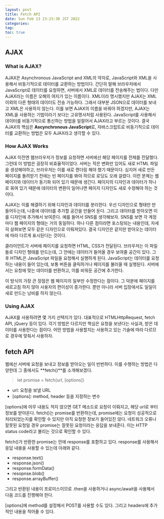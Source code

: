 ```yaml
---
layout: post
title: Fetch API
date: Sun Feb 13 23:23:30 JST 2022
categories:
tag:
toc: true
---
```


## AJAX

### What is AJAX?

AJAX은 Asynchronous JavaScript and XML의 약자로, JavaScript와 XML을 사용해서 비동기적으로 데이터를 교환하는 방법이다.
간단히 말해 브라우저에서 JavaScript로 데이터를 요청하면, 서버에서 XML로 데이터를 전송해주는 법이다.
다만 AJAX라는 이름은 오해의 여지가 있는 이름이다.
XML이라 명시했지만 AJAX는 XML 이외의 다른 형태의 데이터도 전송 가능하다.
그래서 대부분 JSON으로 데이터를 보내고 XML은 사용하지 않는다.
이를 보면 AJAX의 이름을 바꿔야 하겠지만, AJAX는 XML을 사용하는 기법이라기 보다는 고유명사처럼 사용된다.
JavaScript를 사용해서 데이터를 비동기적으로 통신하는 방법을 일컬어서 AJAX라고 부르는 것이다.
결국 AJAX의 핵심은 **Ascynchronous JavaScript**로, 자바스크립트로 비동기적으로 데이터를 교환하는 방법은 모두 AJAX라고 생각할 수 있다.

### How AJAX Works

AJAX 이전엔 웹브라우저가 정보를 요청하면 서버에선 해당 페이지를 전체를 전달했다.
그런데 이 방법은 굉장히 비효율적이었다.
서버는 작은 변화만 있어도 새로 HTML 파일을 생성해야하고, 브라우저는 이를 새로 랜더링 해야 했기 때문이다.
심지어 새로 만든 페이지를 돌려받기 전에는 빈 페이지를 봐야 하므로 로딩도 오래 걸렸다.
이런 문제는 웹 페이지와 데이터가 동기화 되어 있기 때문에 생긴다.
페이지의 디자인과 데이터가 하나로 묶여 있기 때문에 데이터의 변환이 일어나면 페이지 디자인도 새로 수정해야 하는 것이다.

AJAX는 이를 해결하기 위해 디자인과 데이터를 분리한다.
우선 디자인으로 형태만 만들어두는데, 나중에 데이터를 추가할 공간을 만들어 둔다.
그리고 데이터를 받아오면 이를 디자인에 추가해서 보여준다.
예를 들어서 SNS를 생각해보자.
SNS를 보면 각 계정마다 웹 페이지의 형태는 거의 동일하다.
하나 다른 점이라면 포스팅되는 내용인데, 자세히 살펴보면 모두 같은 디자인으로 이뤄져있다.
결국 디자인은 같지만 받아오는 데이터에 따라 다르게 표시된다는 것이다.

클라이언트가 서버에 페이지를 요청하면 HTML, CSS가 전달된다.
브라우저는 이 파일들로 디자인 형태를 만드는데, 그 안에는 데이터가 들어올 경우 보여줄 공간이 있다.
그 후 HTML은 JavaScript 파일을 요청해서 실행하게 된다.
JavaScript는 데이터를 요청하는 내용이 들어 있는데, 보통 버튼을 클릭하거나 페이지를 불러올 때 실행된다.
서버에서는 요청에 맞는 데이터를 반환하고, 이를 비워둔 공간에 추가한다.

이 방식의 가장 큰 장점은 웹 페이지의 일부만 수정한다는 점이다.
그 덕분에 페이지를 새로고침 하지 않아 사용자의 편이성이 증가한다.
뿐만 아니라 서버 입장에서도 일일이 새로 만드는 낭비를 하지 않는다.

### Using AJAX

AJAX를 사용하려면 몇 가지 선택지가 있다.
대표적으로 HTMLHttpRequest, fetch API, jQuery 등이 있다.
각기 방법은 다르지만 핵심은 요청을 보낸다는 사실과, 받은 데이터를 사용한다는 점이다.
어떤 방법을 사용할지는 사용하고 있는 기술에 따라 다르므로 경우에 맞춰서 사용하자.

## fetch API

웹에선 서버에 요청을 보내고 정보를 받아오는 일이 빈번하다.
이를 수행하는 방법은 다양한데 그 중에서도 **fetch()**를 소개해보겠다.

> let promise = fetch(url, [options])

-   url: 요청을 보낼 URL
-   [options]: method, header 등을 지정하는 변수

[options]에 아무 내용도 적지 않으면 GET 메소드로 요청이 이뤄지고, 해당 url로 부터 정보를 받아온다.
fetch()는 promise를 반환하는데, promise에는 요청이 성공적으로 처리되었는지를 확인할 수 있지만 아직 요청한 정보가 들어있진 않다.
네트워크 오류나 잘못된 요청일 경우 promise는 잘못된 요청이라는 응답을 보내준다.
이는 HTTP status code라고 불리는 것으로 확인할 수 있다.

fetch()가 반환한 promise는 안에 response를 포함하고 있다.
response를 사용해서 응답 내용을 사용할 수 있는데 아래와 같다.

-   response.text()
-   response.json()
-   response.formData()
-   resopnse.blob()
-   response.arrayBuffer()

그리고 반환된 내용이 프로미스이므로 .then을 사용하거나 async/await을 사용해서 다음 코드를 진행해야 한다.

[options]에 method를 설정해서 POST를 사용할 수도 있다.
그리고 headers에 추가적인 내용을 적어줄 수 있다.
